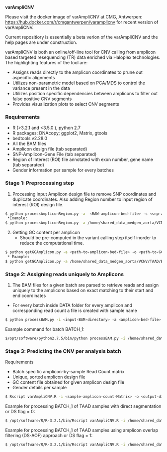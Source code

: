 **varAmpliCNV**

Please visit the docker image of varAmpliCNV at CMG, Antwerpen: https://hub.docker.com/r/cmgantwerpen/varamplicnv for recent version of varAmpliCNV.

Current repositiory  is essentially a beta verion of the varAmpliCNV and the help pages are under construction.

varAmpliCNV is both an online/off-line tool for CNV calling from amplicon based targeted resequencing (TR) data enriched via Haloplex technologies. The highlighting features of the tool are:

  - Assigns reads directly to the amplicon coordinates to prune out aspecific alignments
  - Utilizes non-parametric model based on PCA/MDS to control the variance present in the data
  - Utilizes position specific dependencies between amplicons to filter out false positive CNV segments
  - Provides visualization plots to select CNV segments



### Requirements
 - R (>3.2.1 and <3.5.0 ), python 2.7
 - R packages: DNAcopy; ggplot2, Matrix, gtools
 - bedtools v2.28.0
 - All the BAM files
 - Amplicon design file (tab separated)
 - SNP-Amplicon-Gene File (tab separated)
 - Region of Interest (ROI) file annotated with exon number, gene name (tab separated)
 - Gender information per sample for every batches


### Stage 1: Preprocessing step 
1. Processing input Amplicon design file to remove SNP coordinates and duplicate coordinates. Also adding Region number to input region of interest (ROI) design file. 
```sh
$ python processAmpliconRegion.py -a  <RAW-amplicon-bed-file> -s <snp-amplicon-file> -r <ROI-design-file> -b <path-to-bedtools> -o <path-to-output-directory> 
 *Example:
$ python processAmpliconRegion.py -a /home/shared_data_medgen_aorta/VCNV/TAAD/BED/37328-1448381652_Amplicons.bed -s /home/shared_data_medgen_aorta/VCNV/TAAD/BED/snpAmpGene.bed -o /home/shared_data_medgen_aorta/VCNV/TAAD/BED/ -b /opt/NGS/binaries/BedTools/2.28.0/bin/bedtools -r /home/shared_data_medgen_aorta/VCNV/TAAD/BED/37328-1448381652_Regions.bed
```
2. Getting GC content per amplicon
	* Should be pre-computed in the variant calling step itself inorder to reduce the computational time.
```sh
$ python getGCAmplicon.py -a <path-to-amplicon-bed-file> -o <path-to-GCContent-output-file> -b <two-bit-binary> -f <two-bit-fasta-file>
 * Example:
$ python getGCAmplicon.py -a /home/shared_data_medgen_aorta/VCNV/TAAD/BED/AmpRmSNPRmDup.bed -o /home/shared_data_medgen_aorta/VCNV/TAAD/BED/GCContent.csv -b /opt/NGS/binaries/twoBitToFa/default/twoBitToFa -f /opt/NGS/References/hg19/2bit/hg19.2bit 
```
### Stage 2: Assigning reads uniquely to Amplicons
1.  The BAM files for a given batch are parsed to retrieve reads and assign uniquely to the amplicons based on exact matching to their start and end coordinates
* For every batch inside DATA folder for every amplicon and corresponding read count a file is created with sample name
```sh
$ python processBAM.py -i <input-BAM-directory> -a <amplicon-bed-file> -o <out-directory-path> -b <analysis-batch-name>
```
Example command for batch BATCH\_1:
```sh
$/opt/software/python2.7.5/bin/python processBAM.py -i /home/shared_data_medgen_aorta/TAAD/53 -a /home/shared_data_medgen_aorta/VCNV/TAAD/BED/AmpRmSNPRmDup.bed -o /home/shared_data_medgen_aorta/VCNV/TAAD -b BATCH_1
```  

### Stage 3: Predicting the CNV per analysis batch
Requirements
- Batch specific amplicon-by-sample Read Count matrix
- Unique, sorted amplicon design file
- GC content file obtained for given amplicon design file
- Gender details per sample
```sh
$ Rscript varAmpliCNV.R -i <sample-amplicon-count-Matrix> -o <output-directory> -b <amplicon-bed-file> -c <gc-content-file> -r <ROI-file> -s <gender-file> -a <batch Name/Number> -p <proprtion-of-variance for Auto/Sex: default:0.80> -n < DS=>0 or AOF=>1 Flag; default:0>
```
Example for processing BATCH\_1 of TAAD samples with direct segmentation or DS flag = 0:
```sh
$ /opt/software/R/R-3.2.1/bin/Rscript varAmpliCNV.R -i /home/shared_data_medgen_aorta/VCNV/TAAD/BATCH_1/MAT_RC/AmpCountMat.RData -o /home/shared_data_medgen_aorta/VCNV/TAAD/ -b /home/shared_data_medgen_aorta/VCNV/TAAD/BED/AmpRmSNPRmDup.bed -r /home/shared_data_medgen_aorta/VCNV/TAAD/BED/sortMergeROIGene.bed -c /home/shared_data_medgen_aorta/VCNV/TAAD/BED/GCContent.csv -s /home/shared_data_medgen_aorta/VCNV/TAAD/ALL_RUN_Sample_Gender.txt -a BATCH_1 -p 0.80 -n 0
```
Example for processing BATCH\_1 of TAAD samples using amplicon overlap filtering (DS-AOF) approach or DS flag = 1:
```sh
$ /opt/software/R/R-3.2.1/bin/Rscript varAmpliCNV.R -i /home/shared_data_medgen_aorta/VCNV/TAAD/BATCH_1/MAT_RC/AmpCountMat.RData -o /home/shared_data_medgen_aorta/VCNV/TAAD/ -b /home/shared_data_medgen_aorta/VCNV/TAAD/BED/AmpRmSNPRmDup.bed -r /home/shared_data_medgen_aorta/VCNV/TAAD/BED/sortMergeROIGene.bed -c /home/shared_data_medgen_aorta/VCNV/TAAD/BED/GCContent.csv -s /home/shared_data_medgen_aorta/VCNV/TAAD/ALL_RUN_Sample_Gender.txt -a BATCH_1 -p 0.80 -n 1
```



